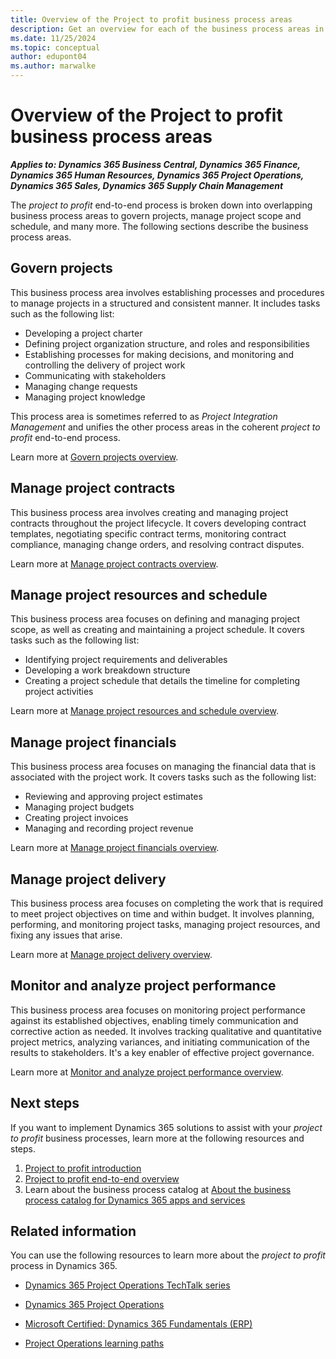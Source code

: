 ```yaml
---
title: Overview of the Project to profit business process areas
description: Get an overview for each of the business process areas in the Project to profit end-to-end business process flow in Dynamics 365 solutions. Learn how you can govern projects and manage scope with Dynamics 365.
ms.date: 11/25/2024
ms.topic: conceptual
author: edupont04
ms.author: marwalke
---
```


# Overview of the Project to profit business process areas

***Applies to: Dynamics 365 Business Central, Dynamics 365 Finance, Dynamics 365 Human Resources, Dynamics 365 Project Operations, Dynamics 365 Sales, Dynamics 365 Supply Chain Management***

The *project to profit* end-to-end process is broken down into overlapping business process areas to govern projects, manage project scope and schedule, and many more. The following sections describe the business process areas.

## Govern projects

This business process area involves establishing processes and procedures to manage projects in a structured and consistent manner. It includes tasks such as the following list:

- Developing a project charter
- Defining project organization structure, and roles and responsibilities
- Establishing processes for making decisions, and monitoring and controlling the delivery of project work
- Communicating with stakeholders
- Managing change requests
- Managing project knowledge

This process area is sometimes referred to as *Project Integration Management* and unifies the other process areas in the coherent *project to profit* end-to-end process.

Learn more at [Govern projects overview](project-to-profit-govern-projects-overview.md). 
<!-- MOVED TO P2Q ## Manage project opportunities

This business process area involves identifying, sizing, and evaluating potential project opportunities. It also covers determining which projects to pursue, based on their alignment with organizational goals and objectives. Also included are conducting feasibility studies, assessing project risks, and developing business cases to justify project investments.

Learn more at [Manage project opportunities overview](project-to-profit-manage-project-opportunities-overview.md). -->

<!-- MOVED TO P2Q## Manage project quotations

This business process area involves creating and submitting project quotations to customers or clients. It covers tasks such as the following list:

- Defining the scope of work
- Estimating project costs
- Analyzing quote profitability
- Creating a proposal that outlines the project deliverables, timeframe, and commercial terms

The business process area also includes iteratively revising the proposal until it's finally accepted or rejected. -->

## Manage project contracts

This business process area involves creating and managing project contracts throughout the project lifecycle. It covers developing contract templates, negotiating specific contract terms, monitoring contract compliance, managing change orders, and resolving contract disputes.  

Learn more at [Manage project contracts overview](project-to-profit-manage-project-contracts-overview.md).  
 
## Manage project resources and schedule

This business process area focuses on defining and managing project scope, as well as creating and maintaining a project schedule. It covers tasks such as the following list:

- Identifying project requirements and deliverables
- Developing a work breakdown structure
- Creating a project schedule that details the timeline for completing project activities

Learn more at [Manage project resources and schedule overview](project-to-profit-manage-project-scope-schedule-overview.md).
<!-- Guessing this next L2 belongs here-->
## Manage project financials

This business process area focuses on managing the financial data that is associated with the project work. It covers tasks such as the following list:

- Reviewing and approving project estimates
- Managing project budgets
- Creating project invoices
- Managing and recording project revenue

Learn more at [Manage project financials overview](project-to-profit-manage-project-financials-overview.md).

<!-- ## Resource a project

This business process area focuses on ensuring that projects have the necessary resources to be completed successfully, including equipment, materials, and personnel. It involves identifying resource requirements, securing the necessary resources, and managing them throughout the project lifecycle.

Learn more at [Resource a project overview](project-to-profit-resource-projects.md). -->

## Manage project delivery

This business process area focuses on completing the work that is required to meet project objectives on time and within budget. It involves planning, performing, and monitoring project tasks, managing project resources, and fixing any issues that arise.

Learn more at [Manage project delivery overview](project-to-profit-deliver-project-work.md).

<!-- ## Manage project supply chain

This business process area focuses on ensuring that project teams have access to the necessary goods and services to complete projects successfully. It includes managing tasks such as the following list:

- The procurement process
- Supplier relationships
- Inventory levels

It also covers tracking and resolving any supply chain issues that arise.

Learn more at [Manage project supply chain overview](project-to-profit-manage-project-supply-chain-overview.md). -->

<!-- REPLACED by Manage project financials ## Capture project expenses

This business process area focuses on accurately tracking and recording project-related expenses. It involves recording project expenses and allocating their costs to specific projects.

Learn more at [Capture project expenses overview](project-to-profit-capture-project-expenses-overview.md). -->

<!-- REPLACED by Manage project financials ## Process project invoices

This business process area focuses on managing the invoicing process associated with completed project work. It involves generating invoices according to contractual arrangements, tracking payments, and resolving any billing issues that arise.

Learn more at [Process project invoices overview](project-to-profit-process-project-invoices-overview.md). -->

<!-- REPLACED by Manage project financials ## Recognize project revenue

This business process area focuses on accurately recognizing revenue associated with projects. It involves tasks such as the following list:

- Defining revenue recognition rules that comply with organizational preferences and regulatory requirements
- Calculating revenue amounts based on completed work
- Recording corresponding accounting entries

Learn more at [Recognize project revenue overview](project-to-profit-recognize-project-revenue.md). -->

<!-- REPLACED by Manage project financials ## Make adjustments to project transactions

This business process area focuses on managing project-related accounting transactions and making any necessary adjustments. It involves reconciling transactions, correcting errors, and ensuring that project-related financial records are accurate and up to date.

## REPLACED by Manage project financials Manage project budgets

This business process area involves tasks such as the following list:

- Creating and revising project budgets
- Tracking attributable project costs and revenues
- Reconciling costs and revenues against budgeted amounts
- Analyzing project financial performance
- Initiating corrective actions

It includes defining project cost elements and estimating project costs and revenues. It also covers creating a project budget with the appropriate level of detail for the expected amounts and their timing. -->

<!-- CUT? ## Manage project quality

This business process area involves tasks such as the following list:

- Defining and managing project quality, including establishing quality standards and processes
- Monitoring the quality of project outputs
- Implementing corrective actions as needed

It includes developing quality plans, defining quality metrics, and conducting quality audits.

## CUT? Manage project risks

This business process area involves tasks such as the following list:

- Defining and managing project risks, including assessing the probability and impact of risks
- Developing risk mitigation plans
- Monitoring and controlling risks

It also covers activities such as the following list:

- Planning risk management activities
- Identifying and analyzing project risks
- Planning risk responses
- Monitoring risk status
- Implementing risk responses throughout the project lifecycle

## CUT? Manage project stakeholders

This business process area involves tasks such as the following list:

- Identifying and managing project stakeholders
- Developing stakeholder management plans
- Communicating effectively with stakeholders throughout the project lifecycle

It also covers activities such as the following list:

- Understanding stakeholder needs
- Defining their roles and responsibilities
- Managing expectations
- Monitoring and managing engagement to ensure sufficient support for the project and adoption of its outputs

## CUT? Manage project communications

This business process area involves establishing an effective project communications approach and plan and executing it to keep stakeholders informed and engaged. It includes understanding the information needs of all stakeholders, the ongoing development of appropriate content, timely communication of it, and monitoring of its effectiveness. Collaboration platforms like Microsoft Teams, SharePoint and Viva Engage are invaluable for facilitating optimal project communications.
 -->
## Monitor and analyze project performance

This business process area focuses on monitoring project performance against its established objectives, enabling timely communication and corrective action as needed. It involves tracking qualitative and quantitative project metrics, analyzing variances, and initiating communication of the results to stakeholders. It's a key enabler of effective project governance.

Learn more at [Monitor and analyze project performance overview](project-to-profit-monitor-analyze-project-performance-overview.md).

## Next steps

If you want to implement Dynamics 365 solutions to assist with your *project to profit* business processes, learn more at the following resources and steps.

1. [Project to profit introduction](project-to-profit-introduction.md)
2. [Project to profit end-to-end overview](project-to-profit-overview.md)
3. Learn about the business process catalog at [About the business process catalog for Dynamics 365 apps and services](about.md)  

## Related information

You can use the following resources to learn more about the *project to profit* process in Dynamics 365.

- [Dynamics 365 Project Operations TechTalk series](https://community.dynamics.com/blogs/post/?postid=a18d2afb-428f-420d-829b-2fd5820132a6)

- [Dynamics 365 Project Operations](/dynamics365/project-operations/)

- [Microsoft Certified: Dynamics 365 Fundamentals (ERP)](/certifications/d365-fundamentals-finance-and-operations-apps-erp/)

- [Project Operations learning paths](/training/browse/?expanded=dynamics-365&products=dynamics-project-operations&resource_type=learning%20path)

<!--## Tags
*Stakeholders:* Executive Sponsor, Project Manager, IT Department, Finance Department, Sales and Marketing Teams and Business Users

*Products:* Dynamics 365 Business Central, Dynamics 365 Finance, Dynamics 365 Human Resources, Dynamics 365 Project Operations, Dynamics 365 Sales, Dynamics 365 Supply Chain Management
